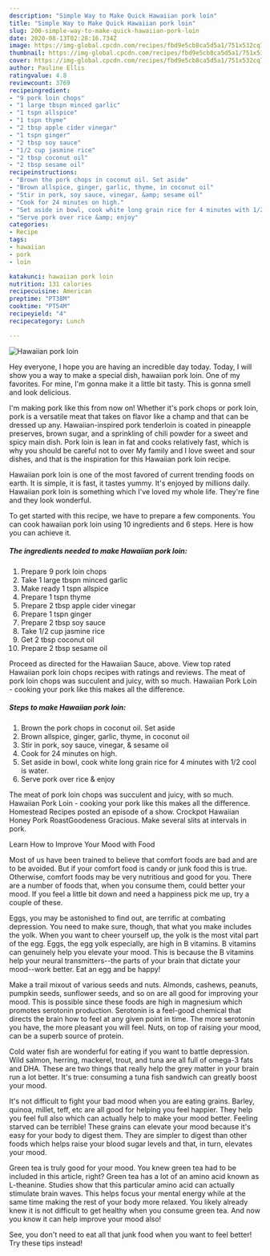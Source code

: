 ```yaml
---
description: "Simple Way to Make Quick Hawaiian pork loin"
title: "Simple Way to Make Quick Hawaiian pork loin"
slug: 200-simple-way-to-make-quick-hawaiian-pork-loin
date: 2020-08-13T02:28:16.734Z
image: https://img-global.cpcdn.com/recipes/fbd9e5cb8ca5d5a1/751x532cq70/hawaiian-pork-loin-recipe-main-photo.jpg
thumbnail: https://img-global.cpcdn.com/recipes/fbd9e5cb8ca5d5a1/751x532cq70/hawaiian-pork-loin-recipe-main-photo.jpg
cover: https://img-global.cpcdn.com/recipes/fbd9e5cb8ca5d5a1/751x532cq70/hawaiian-pork-loin-recipe-main-photo.jpg
author: Pauline Ellis
ratingvalue: 4.8
reviewcount: 3769
recipeingredient:
- "9 pork loin chops"
- "1 large tbspn minced garlic"
- "1 tspn allspice"
- "1 tspn thyme"
- "2 tbsp apple cider vinegar"
- "1 tspn ginger"
- "2 tbsp soy sauce"
- "1/2 cup jasmine rice"
- "2 tbsp coconut oil"
- "2 tbsp sesame oil"
recipeinstructions:
- "Brown the pork chops in coconut oil. Set aside"
- "Brown allspice, ginger, garlic, thyme, in coconut oil"
- "Stir in pork, soy sauce, vinegar, &amp; sesame oil"
- "Cook for 24 minutes on high."
- "Set aside in bowl, cook white long grain rice for 4 minutes with 1/2 cool is water."
- "Serve pork over rice &amp; enjoy"
categories:
- Recipe
tags:
- hawaiian
- pork
- loin

katakunci: hawaiian pork loin 
nutrition: 131 calories
recipecuisine: American
preptime: "PT38M"
cooktime: "PT54M"
recipeyield: "4"
recipecategory: Lunch

---
```



![Hawaiian pork loin](https://img-global.cpcdn.com/recipes/fbd9e5cb8ca5d5a1/751x532cq70/hawaiian-pork-loin-recipe-main-photo.jpg)

Hey everyone, I hope you are having an incredible day today. Today, I will show you a way to make a special dish, hawaiian pork loin. One of my favorites. For mine, I'm gonna make it a little bit tasty. This is gonna smell and look delicious.

I&#39;m making pork like this from now on! Whether it&#39;s pork chops or pork loin, pork is a versatile meat that takes on flavor like a champ and that can be dressed up any. Hawaiian-inspired pork tenderloin is coated in pineapple preserves, brown sugar, and a sprinkling of chili powder for a sweet and spicy main dish. Pork loin is lean in fat and cooks relatively fast, which is why you should be careful not to over My family and I love sweet and sour dishes, and that is the inspiration for this Hawaiian pork loin recipe.

Hawaiian pork loin is one of the most favored of current trending foods on earth. It is simple, it is fast, it tastes yummy. It's enjoyed by millions daily. Hawaiian pork loin is something which I've loved my whole life. They're fine and they look wonderful.


To get started with this recipe, we have to prepare a few components. You can cook hawaiian pork loin using 10 ingredients and 6 steps. Here is how you can achieve it.

<!--inarticleads1-->

##### The ingredients needed to make Hawaiian pork loin:

1. Prepare 9 pork loin chops
1. Take 1 large tbspn minced garlic
1. Make ready 1 tspn allspice
1. Prepare 1 tspn thyme
1. Prepare 2 tbsp apple cider vinegar
1. Prepare 1 tspn ginger
1. Prepare 2 tbsp soy sauce
1. Take 1/2 cup jasmine rice
1. Get 2 tbsp coconut oil
1. Prepare 2 tbsp sesame oil


Proceed as directed for the Hawaiian Sauce, above. View top rated Hawaiian pork loin chops recipes with ratings and reviews. The meat of pork loin chops was succulent and juicy, with so much. Hawaiian Pork Loin - cooking your pork like this makes all the difference. 

<!--inarticleads2-->

##### Steps to make Hawaiian pork loin:

1. Brown the pork chops in coconut oil. Set aside
1. Brown allspice, ginger, garlic, thyme, in coconut oil
1. Stir in pork, soy sauce, vinegar, &amp; sesame oil
1. Cook for 24 minutes on high.
1. Set aside in bowl, cook white long grain rice for 4 minutes with 1/2 cool is water.
1. Serve pork over rice &amp; enjoy


The meat of pork loin chops was succulent and juicy, with so much. Hawaiian Pork Loin - cooking your pork like this makes all the difference. Homestead Recipes posted an episode of a show. Crockpot Hawaiian Honey Pork RoastGoodeness Gracious. Make several slits at intervals in pork. 

Learn How to Improve Your Mood with Food


Most of us have been trained to believe that comfort foods are bad and are to be avoided. But if your comfort food is candy or junk food this is true. Otherwise, comfort foods may be very nutritious and good for you. There are a number of foods that, when you consume them, could better your mood. If you feel a little bit down and need a happiness pick me up, try a couple of these.

Eggs, you may be astonished to find out, are terrific at combating depression. You need to make sure, though, that what you make includes the yolk. When you want to cheer yourself up, the yolk is the most vital part of the egg. Eggs, the egg yolk especially, are high in B vitamins. B vitamins can genuinely help you elevate your mood. This is because the B vitamins help your neural transmitters--the parts of your brain that dictate your mood--work better. Eat an egg and be happy!

Make a trail mixout of various seeds and nuts. Almonds, cashews, peanuts, pumpkin seeds, sunflower seeds, and so on are all good for improving your mood. This is possible since these foods are high in magnesium which promotes serotonin production. Serotonin is a feel-good chemical that directs the brain how to feel at any given point in time. The more serotonin you have, the more pleasant you will feel. Nuts, on top of raising your mood, can be a superb source of protein.

Cold water fish are wonderful for eating if you want to battle depression. Wild salmon, herring, mackerel, trout, and tuna are all full of omega-3 fats and DHA. These are two things that really help the grey matter in your brain run a lot better. It's true: consuming a tuna fish sandwich can greatly boost your mood. 

It's not difficult to fight your bad mood when you are eating grains. Barley, quinoa, millet, teff, etc are all good for helping you feel happier. They help you feel full also which can actually help to make your mood better. Feeling starved can be terrible! These grains can elevate your mood because it's easy for your body to digest them. They are simpler to digest than other foods which helps raise your blood sugar levels and that, in turn, elevates your mood.

Green tea is truly good for your mood. You knew green tea had to be included in this article, right? Green tea has a lot of an amino acid known as L-theanine. Studies show that this particular amino acid can actually stimulate brain waves. This helps focus your mental energy while at the same time making the rest of your body more relaxed. You likely already knew it is not difficult to get healthy when you consume green tea. And now you know it can help improve your mood also!

See, you don't need to eat all that junk food when you want to feel better! Try  these tips  instead!

